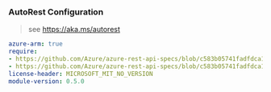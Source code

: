 ### AutoRest Configuration

> see https://aka.ms/autorest

``` yaml
azure-arm: true
require:
- https://github.com/Azure/azure-rest-api-specs/blob/c583b05741fadfdca116be3b9ccb1c4be8a73258/specification/devcenter/resource-manager/readme.md
- https://github.com/Azure/azure-rest-api-specs/blob/c583b05741fadfdca116be3b9ccb1c4be8a73258/specification/devcenter/resource-manager/readme.go.md
license-header: MICROSOFT_MIT_NO_VERSION
module-version: 0.5.0

```